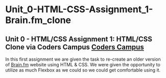 # Unit_0-HTML-CSS-Assignment_1-Brain.fm_clone

## Unit 0 - HTML/CSS Assignment 1: HTML/CSS Clone via Coders Campus <a target="_blank" rel="Coders Campus" href="https://www.coderscampus.com/">Coders Campus</a>

In this first assignment we are given the task to re-create an older version of <a target="_blank" rel="Brain.fm" href="https://www.brain.fm//">Brain.fm</a> website using HTML & CSS. We were given the opportunity to utilize as much Flexbox as we could so we could get comfortable using it.
